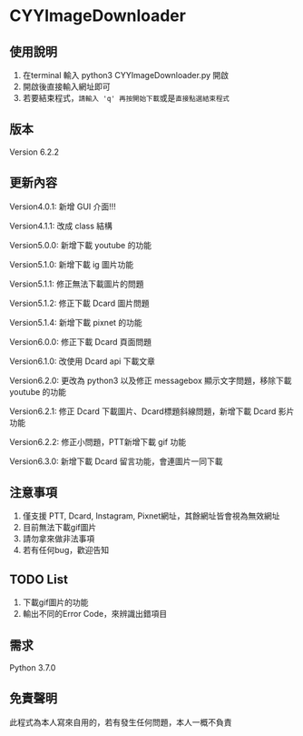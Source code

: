 # CYYImageDownloader


## 使用說明
1. 在terminal 輸入 python3 CYYImageDownloader.py 開啟
2. 開啟後直接輸入網址即可
3. 若要結束程式，```請輸入 'q' 再按開始下載```或是```直接點選結束程式```

## 版本
Version 6.2.2

## 更新內容
Version4.0.1: 新增 GUI 介面!!!

Version4.1.1: 改成 class 結構

Version5.0.0: 新增下載 youtube 的功能

Version5.1.0: 新增下載 ig 圖片功能

Version5.1.1: 修正無法下載圖片的問題

Version5.1.2: 修正下載 Dcard 圖片問題

Version5.1.4: 新增下載 pixnet 的功能

Version6.0.0: 修正下載 Dcard 頁面問題

Version6.1.0: 改使用 Dcard api 下載文章

Version6.2.0: 更改為 python3 以及修正 messagebox 顯示文字問題，移除下載 youtube 的功能

Version6.2.1: 修正 Dcard 下載圖片、Dcard標題斜線問題，新增下載 Dcard 影片功能

Version6.2.2: 修正小問題，PTT新增下載 gif 功能

Version6.3.0: 新增下載 Dcard 留言功能，會連圖片一同下載

## 注意事項
1. 僅支援 PTT, Dcard, Instagram, Pixnet網址，其餘網址皆會視為無效網址
2. 目前無法下載gif圖片
3. 請勿拿來做非法事項
4. 若有任何bug，歡迎告知

## TODO List
1. 下載gif圖片的功能
2. 輸出不同的Error Code，來辨識出錯項目

## 需求
Python 3.7.0

## 免責聲明
此程式為本人寫來自用的，若有發生任何問題，本人一概不負責

